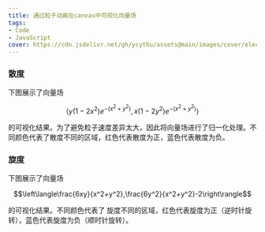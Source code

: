 ```yaml
---
title: 通过粒子动画在canvas中可视化向量场
tags: 
- Code
- JavaScript
cover: https://cdn.jsdelivr.net/gh/ycythu/assets@main/images/cover/electric field.jpg
---
```

<!--more-->
<style>
    canvas {
        display: block;
        margin: 0 auto;
    }
</style>


### 散度

下图展示了向量场

$$\left\langle y(1-2x^2)e^{-(x^2+y^2)},x(1-2y^2)e^{-(x^2+y^2)}\right\rangle$$

的可视化结果。为了避免粒子速度差异太大，因此将向量场进行了归一化处理。不同颜色代表了散度不同的区域，红色代表散度为正，蓝色代表散度为负。

<canvas id="vector_field_div"></canvas>

### 旋度

下图展示了向量场

$$\left\langle\frac{6xy}{x^2+y^2},\frac{6y^2}{x^2+y^2}-2\right\rangle$$

的可视化结果。不同颜色代表了 旋度不同的区域，红色代表旋度为正（逆时针旋转），蓝色代表旋度为负（顺时针旋转）。

<canvas id="vector_field_curl"></canvas>

<script src="https://raw.githubusercontent.com/YCYTHU/assets/refs/heads/main/js/vector_field/VectorField.min.js"></script>
<!--<script src="https://cdn.jsdelivr.net/gh/ycythu/assets@main/js/vector_field/VectorField.min.js"></script>-->
